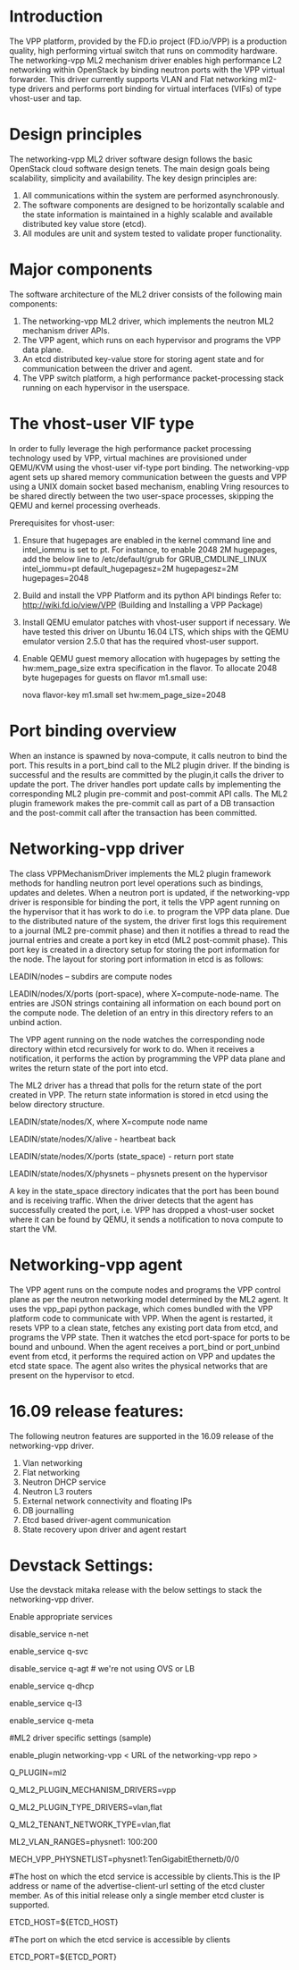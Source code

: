 # Introduction

The VPP platform, provided by the FD.io project (FD.io/VPP) is a production quality, high performing virtual switch that runs on commodity hardware. The networking-vpp ML2 mechanism driver enables high performance L2 networking within OpenStack by binding neutron ports with the VPP virtual forwarder. This driver currently supports VLAN and Flat networking ml2-type drivers and performs port binding for virtual interfaces (VIFs) of type vhost-user and tap.

# Design principles

The networking-vpp ML2 driver software design follows the basic OpenStack cloud software design tenets. The main design goals being scalability, simplicity and availability. The key design principles are:
1) All communications within the system are performed asynchronously. 
2) The software components are designed to be horizontally scalable and the state information is maintained in a highly scalable and available distributed key value store (etcd). 
3) All modules are unit and system tested to validate proper functionality. 

# Major components

The software architecture of the ML2 driver consists of the following main components:

1) The networking-vpp ML2 driver, which implements the neutron ML2 mechanism driver APIs.
2) The VPP agent, which runs on each hypervisor and programs the VPP data plane.
3) An etcd distributed key-value store for storing agent state and for communication between the driver and agent. 
4) The VPP switch platform, a high performance packet-processing stack running on each hypervisor in the userspace. 
  	
# The vhost-user VIF type

In order to fully leverage the high performance packet processing technology used by VPP, virtual machines are provisioned under QEMU/KVM using the vhost-user vif-type port binding. The networking-vpp agent sets up shared memory communication between the guests and VPP using a UNIX domain socket based mechanism, enabling Vring resources to be shared directly between the two user-space processes, skipping the QEMU and kernel processing overheads.

Prerequisites for vhost-user:
 	
1)	Ensure that hugepages are enabled in the kernel command line and intel_iommu is set to pt. For instance, to enable 2048 2M hugepages, add the below line to /etc/default/grub for GRUB_CMDLINE_LINUX
intel_iommu=pt default_hugepagesz=2M hugepagesz=2M hugepages=2048

2)	Build and install the VPP Platform and its python API bindings
    Refer to: http://wiki.fd.io/view/VPP (Building and Installing a VPP Package)

3)	Install QEMU emulator patches with vhost-user support if necessary.  We have tested this driver on Ubuntu 16.04 LTS, which ships with the QEMU emulator version 2.5.0 that has the required vhost-user support. 

4)	Enable QEMU guest memory allocation with hugepages by setting the hw:mem_page_size extra specification in the flavor. To allocate 2048 byte hugepages for guests on flavor m1.small use:

     nova flavor-key m1.small set hw:mem_page_size=2048 


# Port binding overview
	
When an instance is spawned by nova-compute, it calls neutron to bind the port.  This results in a port_bind call to the ML2 plugin driver.  If the binding is successful and the results are committed by the plugin,it calls the driver to update the port. The driver handles port update calls by implementing the corresponding ML2 plugin pre-commit and post-commit API calls.  The ML2 plugin framework makes the pre-commit call as part of a DB transaction and the post-commit call after the transaction has been committed.


# Networking-vpp driver

The class VPPMechanismDriver implements the ML2 plugin framework methods for handling neutron port level operations such as bindings, updates and deletes. When a neutron port is updated, if the networking-vpp driver is responsible for binding the port, it tells the VPP agent running on the hypervisor that it has work to do i.e. to program the VPP data plane. Due to the distributed nature of the system, the driver first logs this requirement to a journal (ML2 pre-commit phase) and then it notifies a thread to read the journal entries and create a port key in etcd (ML2 post-commit phase). This port key is created in a directory setup for storing the port information for the node. The layout for storing port information in etcd is as follows:

LEADIN/nodes – subdirs are compute nodes

LEADIN/nodes/X/ports  (port-space), where X=compute-node-name. The entries are JSON strings containing all information on each bound port on the compute node. The deletion of an entry in this directory refers to an unbind action.

The VPP agent running on the node watches the corresponding node directory within etcd recursively for work to do. When it receives a notification, it performs the action by programming the VPP data plane and writes the return state of the port into etcd. 

The ML2 driver has a thread that polls for the return state of the port created in VPP. The return state information is stored in etcd using the below directory structure.

LEADIN/state/nodes/X, where X=compute node name

LEADIN/state/nodes/X/alive  - heartbeat back

LEADIN/state/nodes/X/ports (state_space) - return port state

LEADIN/state/nodes/X/physnets – physnets present on the hypervisor

A key in the state_space directory indicates that the port has been bound and is receiving traffic.
When the driver detects that the agent has successfully created the port, i.e. VPP has dropped a vhost-user socket where it can be found by QEMU, it sends a notification to nova compute to start the VM. 


# Networking-vpp agent
The VPP agent runs on the compute nodes and programs the VPP control plane as per the neutron networking model determined by the ML2 agent. It uses the vpp_papi python package, which comes bundled with the VPP platform code to communicate with VPP.  When the agent is restarted, it resets VPP to a clean state, fetches any existing port data from etcd, and programs the VPP state. Then it watches the etcd port-space for ports to be bound and unbound.  When the agent receives a port_bind or port_unbind event from etcd, it performs the required action on VPP and updates the etcd state space.  The agent also writes the physical networks that are present on the hypervisor to etcd.

# 16.09 release features:
The following neutron features are supported in the 16.09 release of the networking-vpp driver.
1)	Vlan networking
2)	Flat networking
3)	Neutron DHCP service
4)	Neutron L3 routers
5)	External network connectivity and floating IPs
6)  DB journalling
7)  Etcd based driver-agent communication
8)  State recovery upon driver and agent restart

# Devstack Settings:

Use the devstack mitaka release with the below settings to stack the networking-vpp driver.

Enable appropriate services

disable_service n-net

enable_service q-svc

disable_service q-agt # we're not using OVS or LB

enable_service q-dhcp

enable_service q-l3

enable_service q-meta

#ML2 driver specific settings (sample)

enable_plugin networking-vpp  < URL of the networking-vpp repo >

Q_PLUGIN=ml2

Q_ML2_PLUGIN_MECHANISM_DRIVERS=vpp

Q_ML2_PLUGIN_TYPE_DRIVERS=vlan,flat

Q_ML2_TENANT_NETWORK_TYPE=vlan,flat

ML2_VLAN_RANGES=physnet1: 100:200

MECH_VPP_PHYSNETLIST=physnet1:TenGigabitEthernetb/0/0

#The host on which the etcd service is accessible by clients.This is the IP address or
name of the advertise-client-url setting of the etcd cluster member. As of this initial release only a single member etcd cluster is supported.

ETCD_HOST=${ETCD_HOST}

#The port on which the etcd service is accessible by clients

ETCD_PORT=${ETCD_PORT}


